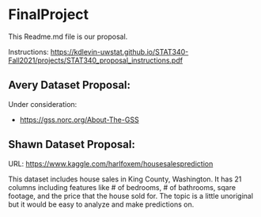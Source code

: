 # FinalProject

This Readme.md file is our proposal.

Instructions: https://kdlevin-uwstat.github.io/STAT340-Fall2021/projects/STAT340_proposal_instructions.pdf

## Avery Dataset Proposal: 

Under consideration:

- https://gss.norc.org/About-The-GSS


## Shawn Dataset Proposal:

URL: https://www.kaggle.com/harlfoxem/housesalesprediction

This dataset includes house sales in King County, Washington. It has 21 columns including features like # of bedrooms, # of bathrooms, sqare footage, and the price that the house sold for. The topic is a little unoriginal but it would be easy to analyze and make predictions on.
